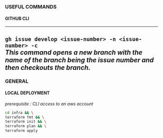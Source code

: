 ### USEFUL COMMANDS
#### GITHUB CLI

--- 
`gh issue develop <issue-number> -n <issue-number> -c`  
*This command opens a new branch with the name of the branch being the issue number 
and then checkouts the branch.*
--- 

### GENERAL
#### LOCAL DEPLOYMENT
*prerequisite : CLI access to an aws account*

```bash
cd infra && \
terraform fmt && \
terraform init && \
terraform plan && \
terraform apply
```